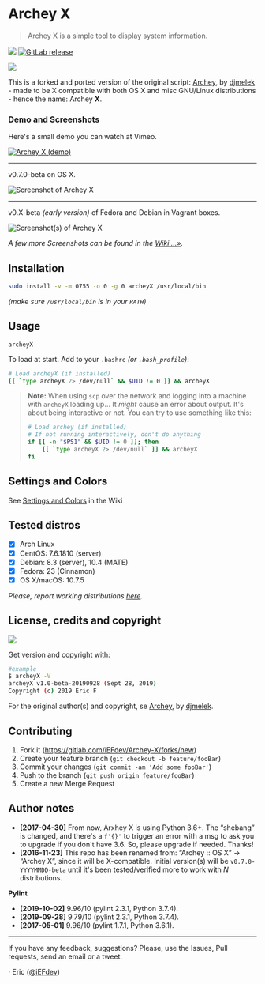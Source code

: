 # Archey X

> Archey X is a simple tool to display system information.

[![][masterBadge]][master] [![GitLab release][latestBadge]][latest]

![][pythonVersion]


This is a forked and ported version of the original script: [Archey][dja], by [djmelek][djm] - made to be X compatible with both OS X and misc GNU/Linux distributions - hence the name: Archey **X**.


### Demo and Screenshots

Here's a small demo you can watch at Vimeo.

[![][vimeo_poster]][vimeo]

- - -

v0.7.0-beta on OS X.

![][scrap]

- - -

v0.X-beta _(early version)_ of Fedora and Debian in Vagrant boxes.

![][x2]

_A few more Screenshots can be found in the [Wiki …»][scraps]._


## Installation

```bash
sudo install -v -m 0755 -o 0 -g 0 archeyX /usr/local/bin
```

_(make sure `/usr/local/bin` is in your `PATH`)_


## Usage

    archeyX

To load at start. Add to your `.bashrc` _(or `.bash_profile`)_:

```bash
# Load archeyX (if installed)
[[ `type archeyX 2> /dev/null` && $UID != 0 ]] && archeyX
```

> **Note:** When using `scp` over the network and logging into a machine with `archeyX` loading up... It _might_ cause an error about output. It's about being interactive or not. You can try to use something like this:
>
> ```bash
> # Load archey (if installed)
> # If not running interactively, don't do anything
> if [[ -n "$PS1" && $UID != 0 ]]; then
>     [[ `type archeyX 2> /dev/null` ]] && archeyX
> fi
> ```


## Settings and Colors

See [Settings and Colors][prefs] in the Wiki


## Tested distros

- [x] Arch Linux
- [x] CentOS: 7.6.1810 (server)
- [x] Debian: 8.3 (server), 10.4 (MATE)
- [x] Fedora: 23 (Cinnamon)
- [x] OS X/macOS: 10.7.5

_Please, report working distributions [here][iss1]._


## License, credits and copyright

![][licenseBadge]

Get version and copyright with:

```bash
#example
$ archeyX -V
archeyX v1.0-beta-20190928 (Sept 28, 2019)
Copyright (c) 2019 Eric F
```

For the original author(s) and copyright, se [Archey][dja], by [djmelek][djm].


## Contributing

1. Fork it (<https://gitlab.com/iEFdev/Archey-X/forks/new>)
2. Create your feature branch (`git checkout -b feature/fooBar`)
3. Commit your changes (`git commit -am 'Add some fooBar'`)
4. Push to the branch (`git push origin feature/fooBar`)
5. Create a new Merge Request


## Author notes

-	**[2017-04-30]** From now, Arxhey X is using Python 3.6+. The “shebang” is changed, and there's a `f'{}'` to trigger an error with a msg to ask you to upgrade if you don't have 3.6. So, please upgrade if needed. Thanks!
-	**[2016-11-23]** This repo has been renamed from: “Archey :: OS X” -> “Archey X”, since it will be X-compatible. Initial version(s) will be `v0.7.0-YYYYMMDD-beta` until it's been tested/verified more to work with _N_ distributions.

**Pylint**

-	**[2019-10-02]** 9.96/10 (pylint 2.3.1, Python 3.7.4).
-	**[2019-09-28]** 9.79/10 (pylint 2.3.1, Python 3.7.4).
-	**[2017-05-01]** 9.96/10 (pylint 1.7.1, Python 3.6.1).

- - -


If you have any feedback, suggestions? Please, use the Issues, Pull requests, send an email or a tweet.

· Eric ([@iEFdev][twitter])

<!-- Markdown: link & image dfn's -->
[pythonVersion]: https://img.shields.io/badge/Python-%3E%3D_3.6-FAC826.svg?style=plastic&colorA=3D75AD
[licenseBadge]: https://img.shields.io/badge/license-GPL--3.0-orange.svg?style=plastic
[masterBadge]: https://img.shields.io/badge/master-v1.0--beta-778899.svg?style=plastic
[latestBadge]: https://img.shields.io/badge/latest-v0.9.0-blue.svg?style=plastic
[latest]: https://gitlab.com/iEFdev/Archey-X/tags/ "Tags"
[master]: https://gitlab.com/iEFdev/Archey-X/ "Master"
[dja]: https://github.com/djmelik/archey "Archey"
[djm]: https://github.com/djmelik "Melik Manukyan"
[vimeo]: https://vimeo.com/217440806 "Archey X (demo)"
[vimeo_poster]: https://gitlab.com/iEFdev/Archey-X/raw/master/images/vimeo_poster.png "Archey X (demo)"
[scrap]: https://gitlab.com/iEFdev/Archey-X/raw/master/images/screenshot.png "Screenshot of Archey X"
[scraps]: https://gitlab.com/iEFdev/Archey-X/wikis/Screenshots "More Screenshots"
[x2]: https://gitlab.com/iEFdev/Archey-X/wikis/_Images/screenshot_x2.png "Screenshot(s) of Archey X"
[myterm]: https://gitlab.com/iEFdev/myTerm "My Terminal theme"
[about]: https://gitlab.com/iEFdev/Archey-X/wikis/About "About Archey X"
[credits]: https://gitlab.com/iEFdev/Archey-X/wikis/Credits "Credits and copyright"
[prefs]: https://gitlab.com/iEFdev/Archey-X/wikis/Settings-and-Colors "Settings and Colors"
[iss1]: https://gitlab.com/iEFdev/Archey-X/issues/1 "#1 - Verify distributions"
[twitter]: https://twitter.com/iEFdev
